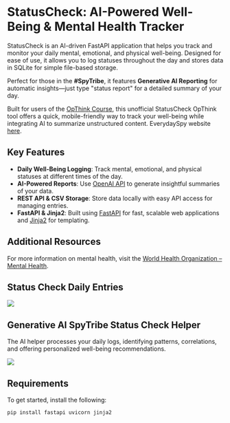 # StatusCheck: AI-Powered Well-Being & Mental Health Tracker

StatusCheck is an AI-driven FastAPI application that helps you track and monitor your daily mental, emotional, and physical well-being. Designed for ease of use, it allows you to log statuses throughout the day and stores data in SQLite for simple file-based storage.

Perfect for those in the **#SpyTribe**, it features **Generative AI Reporting** for automatic insights—just type "status report" for a detailed summary of your day.

Built for users of the [OpThink Course](https://new.everydayspy.com/think2 "OpThink Course"), this unofficial StatusCheck OpThink tool offers a quick, mobile-friendly way to track your well-being while integrating AI to summarize unstructured content. EverydaySpy website [here](https://everydayspy.com "here").

## Key Features

- **Daily Well-Being Logging**: Track mental, emotional, and physical statuses at different times of the day.
- **AI-Powered Reports**: Use [OpenAI API](https://openai.com/api) to generate insightful summaries of your data.
- **REST API & CSV Storage**: Store data locally with easy API access for managing entries.
- **FastAPI & Jinja2**: Built using [FastAPI](https://fastapi.tiangolo.com) for fast, scalable web applications and [Jinja2](https://palletsprojects.com/p/jinja/) for templating.

## Additional Resources

For more information on mental health, visit the [World Health Organization – Mental Health](https://www.who.int/health-topics/mental-health).

## Status Check Daily Entries

![](https://snipboard.io/eP8LRm.jpg)

## Generative AI SpyTribe Status Check Helper

The AI helper processes your daily logs, identifying patterns, correlations, and offering personalized well-being recommendations.

![](https://snipboard.io/JiavnN.jpg)

## Requirements

To get started, install the following:

```bash
pip install fastapi uvicorn jinja2
